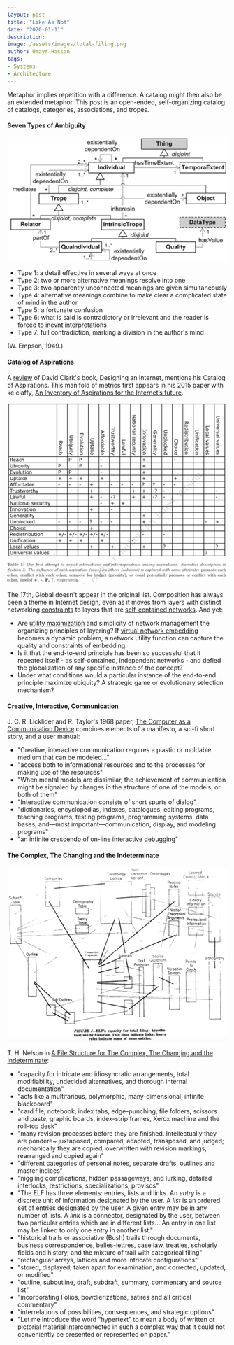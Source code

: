 ```yaml
---
layout: post
title: "Like As Not"
date: "2020-01-11"
description:
image: /assets/images/total-filing.png
author: Umayr Hassan
tags:
- Systems
- Architecture
---
```

Metaphor implies repetition with a difference. A catalog might then also be an extended metaphor. This post 
is an open-ended, self-organizing catalog of catalogs, categories, associations, and tropes.

#### Seven Types of Ambiguity

![Reification of Properties](/assets/images/reification-of-properties.png)

* Type 1: a detail effective in several ways at once
* Type 2: two or more alternative meanings resolve into one
* Type 3: two apparently unconnected meanings are given simultaneously
* Type 4: alternative meanings combine to make clear a complicated state of mind in the author
* Type 5: a fortunate confusion
* Type 6: what is said is contradictory or irrelevant  and the reader is forced to inevnt interpretations  
* Type 7: full contradiction, marking a division in the author's mind

(W. Empson, 1949.)
#### Catalog of Aspirations

A [review](https://qz.com/1451836/saying-the-internet-is-broken-wont-fix-anything/) of David Clark's book, Designing an Internet,
mentions his Catalog of Aspirations. This manifold of metrics first appears in his 2015 paper with kc claffy, 
[An Inventory of Aspirations for the Internet’s future](https://www.caida.org/publications/papers/2015/inventory_aspirations_internets_future/inventory_aspirations_internets_future.pdf).

![Aspirations](/assets/images/aspiration-interaction.png)

The 17th, Global doesn't appear in the original list. Composition has always been a theme in Internet 
design, even as it moves from layers with distinct networking [constraints](http://web.mit.edu/Saltzer/www/publications/endtoend/endtoend.pdf) 
to layers that are [self-contained networks](https://www.cs.princeton.edu/courses/archive/fall18/cos561/papers/Composition18.pdf). 
And yet: 
* Are [utility maximization](http://www.cds.caltech.edu/archive/help/uploads/wiki/files/187/layering.pdf) 
and simplicity of network management the organizing principles of layering? If [virtual network embedding](http://csr.bu.edu/rina/papers/VINEA2016.pdf)  
becomes a dynamic problem, a network utility function can capture the quality and constraints of embedding.
* Is it that the end-to-end principle has been so successful that it repeated itself - as self-contained, 
independent networks - and defied the globalization of any specific instance of the concept? 
* Under what conditions would a particular instance of the end-to-end principle maximize ubiquity? A 
strategic game or evolutionary selection mechanism? 

#### Creative, Interactive, Communication

J. C. R. Licklider and R. Taylor's 1968 paper, [The Computer as a Communication Device](https://signallake.com/innovation/LickliderApr68.pdf) combines
elements of a manifesto, a sci-fi short story, and a user manual:

* "Creative, interactive communication requires a plastic or moldable medium that can be modeled..."
* "access both to informational resources and to the processes for making use of the resources"
* "When mental models are dissimilar, the achievement of communication might be signaled by changes in the structure of one of the models, or both of them"
* "Interactive communication consists of short spurts of dialog"
* "dictionaries, encyclopedias, indexes, catalogues, editing programs, teaching programs, testing 
  programs, programming systems, data bases, and—most important—communication, display, and modeling programs"
* "an infinite crescendo of on-line interactive debugging"

#### The Complex, The Changing and the Indeterminate

![Total Filing](/assets/images/total-filing.png)

T. H. Nelson in [A File Structure for The Complex, The Changing and the Indeterminate](https://signallake.com/innovation/FileStructure65.pdf):
* "capacity for intricate and idiosyncratic arrangements, total modifiability, undecided alternatives, and thorough internal documentation"
* "acts like a multifarious, polymorphic, many-dimensional, infinite blackboard"
* "card file, notebook, index tabs, edge-punching, file folders, scissors and paste, graphic boards, index-strip frames, Xerox machine and the roll-top desk"
* "many revision processes before they are finished. Intellectually they are pondere~ juxtaposed, compared, adapted, transposed, and judged; mechanically 
  they are copied, overwritten with revision markings, rearranged and copied again"
* "different categories of personal notes, separate drafts, outlines and master indices"
* "niggling complications, hidden passageways, and lurking, detailed interlocks, restrictions, specializations, provisos"
* "The ELF has three elements: entries, lists and links. An _entry_ is a discrete unit of information designated by 
  the user. A _list_ is an ordered set of entries designated by the user. A given entry may be in any number of 
  lists. A _link_ is a connector, designated by the user, between two particular entries which are in different 
  lists... An entry in one list may be linked to only one entry in another list."
* "historical trails or associative (Bush) trails through documents, business correspondence, belles-lettres, case law, 
  treaties, scholarly fields and history, and the mixture of trail with categorical filing"
* "rectangular arrays, lattices and more intricate configurations"
* "stored, displayed, taken apart for examination, and corrected, updated, or modified"
* "outline, suboutline, draft, subdraft, summary, commentary and source list"
* "incorporating Folios, bowdlerizations, satires and all critical commentary"
* "interrelations of possibilities, consequences, and strategic options"
* "Let me introduce the word "hypertext" to mean a body of written or pictorial material interconnected 
  in such a complex way that it could not conveniently be presented or represented on paper."

